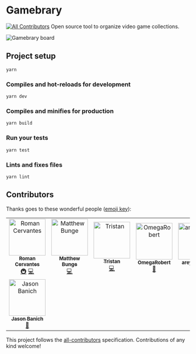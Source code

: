 # Gamebrary
[![All Contributors](https://img.shields.io/badge/all_contributors-8-orange.svg?style=flat-square)](#contributors)
Open source tool to organize video game collections.

![Gamebrary board](https://user-images.githubusercontent.com/645310/57200356-d0e80480-6f3f-11e9-92e2-5c80ec186bda.png)

## Project setup
```
yarn
```

### Compiles and hot-reloads for development
```
yarn dev
```

### Compiles and minifies for production
```
yarn build
```

### Run your tests
```
yarn test
```

### Lints and fixes files
```
yarn lint
```

## Contributors

Thanks goes to these wonderful people ([emoji key](https://allcontributors.org/docs/en/emoji-key)):

<!-- ALL-CONTRIBUTORS-LIST:START - Do not remove or modify this section -->
<!-- prettier-ignore -->
<table><tr><td align="center"><a href="https://dev.to/romancm"><img src="https://avatars0.githubusercontent.com/u/645310?v=4" width="100px;" alt="Roman Cervantes"/><br /><sub><b>Roman Cervantes</b></sub></a><br /><a href="#infra-romancm" title="Infrastructure (Hosting, Build-Tools, etc)">🚇</a> <a href="https://github.com/romancm/gamebrary/commits?author=romancm" title="Code">💻</a></td><td align="center"><a href="https://github.com/mattb555"><img src="https://avatars1.githubusercontent.com/u/10692492?v=4" width="100px;" alt="Matthew Bunge"/><br /><sub><b>Matthew Bunge</b></sub></a><br /><a href="https://github.com/romancm/gamebrary/commits?author=mattb555" title="Code">💻</a></td><td align="center"><a href="https://github.com/3stan"><img src="https://avatars0.githubusercontent.com/u/3209018?v=4" width="100px;" alt="Tristan"/><br /><sub><b>Tristan</b></sub></a><br /><a href="https://github.com/romancm/gamebrary/commits?author=3stan" title="Code">💻</a></td><td align="center"><a href="https://github.com/OmegaRobert"><img src="https://avatars0.githubusercontent.com/u/50242286?v=4" width="100px;" alt="OmegaRobert"/><br /><sub><b>OmegaRobert</b></sub></a><br /><a href="https://github.com/romancm/gamebrary/issues?q=author%3AOmegaRobert" title="Bug reports">🐛</a></td><td align="center"><a href="https://github.com/areyouokani"><img src="https://avatars0.githubusercontent.com/u/29702693?v=4" width="100px;" alt="areyouokani"/><br /><sub><b>areyouokani</b></sub></a><br /><a href="#question-areyouokani" title="Answering Questions">💬</a> <a href="https://github.com/romancm/gamebrary/issues?q=author%3Aareyouokani" title="Bug reports">🐛</a></td><td align="center"><a href="https://www.jacobweisz.com"><img src="https://avatars0.githubusercontent.com/u/4399499?v=4" width="100px;" alt="Jacob Weisz"/><br /><sub><b>Jacob Weisz</b></sub></a><br /><a href="#ideas-ocdtrekkie" title="Ideas, Planning, & Feedback">🤔</a></td><td align="center"><a href="http://www.guillaume-martigny.fr"><img src="https://avatars3.githubusercontent.com/u/2543511?v=4" width="100px;" alt="Guillaume Martigny"/><br /><sub><b>Guillaume Martigny</b></sub></a><br /><a href="https://github.com/romancm/gamebrary/issues?q=author%3AGMartigny" title="Bug reports">🐛</a></td></tr><tr><td align="center"><a href="https://github.com/Jdban"><img src="https://avatars2.githubusercontent.com/u/490005?v=4" width="100px;" alt="Jason Banich"/><br /><sub><b>Jason Banich</b></sub></a><br /><a href="https://github.com/romancm/gamebrary/issues?q=author%3AJdban" title="Bug reports">🐛</a></td></tr></table>

<!-- ALL-CONTRIBUTORS-LIST:END -->

This project follows the [all-contributors](https://github.com/all-contributors/all-contributors) specification. Contributions of any kind welcome!